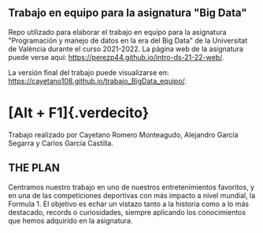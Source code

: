 ## Trabajo en equipo para la asignatura "Big Data"

<!-- El párrafo de abajo has de dejarlo tal cual. NO HAS DE CAMBIAR NADA!!-->

Repo utilizado para elaborar el trabajo en equipo para la asignatura "Programación y manejo de datos en la era del Big Data" de la Universitat de València durante el curso 2021-2022. La página web de la asignatura puede verse aquí: <https://perezp44.github.io/intro-ds-21-22-web/>.


<!-- En la linea de abajo HAS de SUSTITUIR "perezp44" por tu usuario de Github-->
La versión final del trabajo puede visualizarse en: <https://cayetano108.github.io/trabajo_BigData_equipo/>. 



<!-- Abajo podéis escribir lo que queráis, igual un resumen del trabajo, o ..., o ... pero al menos, tenéis que poner el título del trabajo y el nombre de los componentes del equipo-->

# [Alt + F1]{.verdecito}

Trabajo realizado por Cayetano Romero Monteagudo, Alejandro García Segarra y Carlos García Castilla.

## **THE PLAN**

Centramos nuestro trabajo en uno de nuestros entretenimientos favoritos, y en una de las competiciones deportivas con más impacto a nivel mundial, la Formula 1. El objetivo es echar un vistazo tanto a la historia como a lo más destacado, records o curiosidades, siempre aplicando los conocimientos que hemos adquirido en la asignatura.



